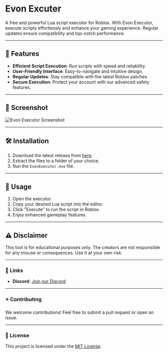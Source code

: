 # Evon Excuter

A free and powerful Lua script executor for Roblox. With Evon Executor, execute scripts effortlessly and enhance your gaming experience. Regular updates ensure compatibility and top-notch performance.

---

## 🚀 Features
- **Efficient Script Execution**: Run scripts with speed and reliability.
- **User-Friendly Interface**: Easy-to-navigate and intuitive design.
- **Regular Updates**: Stay compatible with the latest Roblox patches.
- **Secure Execution**: Protect your account with our advanced safety features.

---

## 📸 Screenshot

![Evon Executor Screenshot](https://cdn.discordapp.com/attachments/1316487635090276427/1318997626967953468/IMG_2519.jpeg?ex=67645bc4&is=67630a44&hm=fca98b10602bcb0ac43864e9b5e115867f4d0f89dd2f2a4c606b69c6f0ee9dc9&)

---

## 🛠️ Installation

1. Download the latest release from [here](https://github.com/EvonPredictor/Evon-Excuter).
2. Extract the files to a folder of your choice.
3. Run the `EvonExecutor.exe` file.

---

## 📘 Usage

1. Open the executor.
2. Copy your desired Lua script into the editor.
3. Click "Execute" to run the script in Roblox.
4. Enjoy enhanced gameplay features.

---

## ⚠️ Disclaimer

This tool is for educational purposes only. The creators are not responsible for any misuse or consequences. Use it at your own risk.

---

### 🔗 Links

- **Discord**: [Join our Discord](https://discord.gg/TJzPBxEk)

---

### ⭐ Contributing

We welcome contributions! Feel free to submit a pull request or open an issue.

---

### 📜 License

This project is licensed under the [MIT License](LICENSE).
